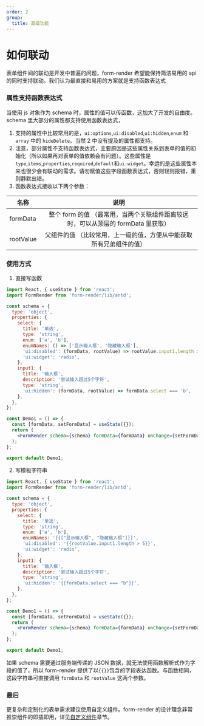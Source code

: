 ```yaml
---
order: 2
group:
  title: 高级功能
---
```


# 如何联动

表单组件间的联动是开发中普遍的问题，form-render 希望能保持简洁易用的 api 的同时支持联动。我们认为最直接和易用的方案就是支持函数表达式

### 属性支持函数表达式

当使用 js 对象作为 schema 时，属性的值可以传函数，这加大了开发的自由度。schema 里大部分的属性都支持使用函数表达式，

1. 支持的属性中比较常用的是，`ui:options`,`ui:disabled`,`ui:hidden`,`enum` 和 `array` 中的 `hideDelete`。当然 2 中没有提及的属性都支持。
2. 注意，部分属性不支持函数表达式，主要原因是这些属性关系到表单的值的初始化（所以如果再对表单的值依赖会有问题）。这些属性是`type`,`items`,`properties`,`required`,`default`和`ui:widget`。幸运的是这些属性本来也很少会有联动的需求。请勿赋值这些字段函数表达式，否则轻则报错，重则静默出错。
3. 函数表达式接收以下两个参数：

| 名称      |                                       说明                                        |
| --------- | :-------------------------------------------------------------------------------: |
| formData  | 整个 form 的值 （最常用，当两个关联组件距离较远时，可以从顶层的 formData 里获取） |
| rootValue |        父组件的值 （比较常用，上一级的值，方便从中能获取所有兄弟组件的值）        |

### 使用方式

1. 直接写函数

```jsx
import React, { useState } from 'react';
import FormRender from 'form-render/lib/antd';

const schema = {
  type: 'object',
  properties: {
    select: {
      title: '单选',
      type: 'string',
      enum: ['a', 'b'],
      enumNames: () => ['显示输入框', '隐藏输入框'],
      'ui:disabled': (formData, rootValue) => rootValue.input1.length > 5,
      'ui:widget': 'radio',
    },
    input1: {
      title: '输入框',
      description: '尝试输入超过5个字符',
      type: 'string',
      'ui:hidden': (formData, rootValue) => formData.select === 'b',
    },
  },
};

const Demo1 = () => {
  const [formData, setFormData] = useState({});
  return (
    <FormRender schema={schema} formData={formData} onChange={setFormData} />
  );
};

export default Demo1;
```

2. 写模板字符串

```jsx
import React, { useState } from 'react';
import FormRender from 'form-render/lib/antd';

const schema = {
  type: 'object',
  properties: {
    select: {
      title: '单选',
      type: 'string',
      enum: ['a', 'b'],
      enumNames: '{{["显示输入框", "隐藏输入框"]}}',
      'ui:disabled': '{{rootValue.input1.length > 5}}',
      'ui:widget': 'radio',
    },
    input1: {
      title: '输入框',
      description: '尝试输入超过5个字符',
      type: 'string',
      'ui:hidden': '{{formData.select === "b"}}',
    },
  },
};

const Demo1 = () => {
  const [formData, setFormData] = useState({});
  return (
    <FormRender schema={schema} formData={formData} onChange={setFormData} />
  );
};

export default Demo1;
```

如果 schema 需要通过服务端传递的 JSON 数据，就无法使用函数解析式作为字段的值了，所以 form-render 提供了以`{{}}`包含的字段表达函数。与函数相同，这段字符串可直接调用 `formData` 和 `rootValue` 这两个参数。

### 最后

更复杂和定制化的表单需求建议使用自定义组件。form-render 的设计理念非常推崇组件的即插即用，详见[自定义组件](/guide/advanced/widget)章节。
